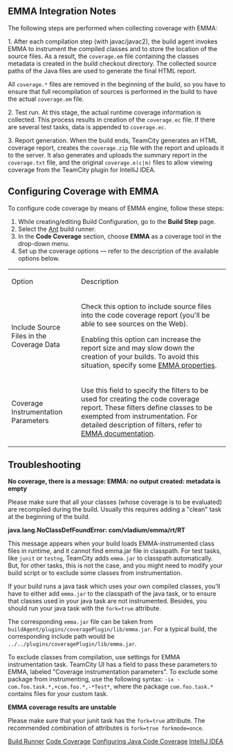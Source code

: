 [//]: # (title: EMMA)
[//]: # (auxiliary-id: EMMA)

## EMMA Integration Notes

The following steps are performed when collecting coverage with EMMA:
	
1\. After each compilation step (with javac/javac2), the build agent invokes EMMA to instrument the compiled classes and to store the location of the source files. As a result, the `coverage.em` file containing the classes metadata is created in the build checkout directory. The collected source paths of the Java files are used to generate the final HTML report.   

<note>

All `coverage.*` files are removed in the beginning of the build, so you have to ensure that full recompilation of sources is performed in the build to have the actual `coverage.em` file.
</note>

2\. Test run. At this stage, the actual runtime coverage information is collected. This process results in creation of the `coverage.ec` file. If there are several test tasks, data is appended to `coverage.ec`.

3\. Report generation. When the build ends, TeamCity generates an HTML coverage report, creates the `coverage.zip` file with the report and uploads it to the server. It also generates and uploads the summary report in the `coverage.txt` file, and the original `coverage.e(c|m)` files to allow viewing coverage from the TeamCity plugin for IntelliJ IDEA.


## Configuring Coverage with EMMA

To configure code coverage by means of EMMA engine, follow these steps:
	
1. While creating/editing Build Configuration, go to the __Build Step__ page.
2. Select the [Ant](ant.md) build runner.
3. In the __Code Coverage__ section, choose __EMMA__ as a coverage tool in the drop-down menu.
4. Set up the coverage options — refer to the description of the available options below.

<table><tr>

<td>

Option

</td>

<td>

Description

</td></tr><tr>

<td>

Include Source Files in the Coverage Data 

</td>

<td>

Check this option to include source files into the code coverage report (you'll be able to see sources on the Web).

<warning>

Enabling this option can increase the report size and may slow down the creation of your builds. To avoid this situation, specify some [EMMA properties](http://emma.sourceforge.net/reference_single/reference.html#prop-ref.tables).
</warning>

</td></tr><tr>

<td>

Coverage Instrumentation Parameters

</td>

<td>

Use this field to specify the filters to be used for creating the code coverage report. These filters define classes to be exempted from instrumentation. For detailed description of filters, refer to [EMMA documentation](http://emma.sourceforge.net/reference_single/reference.html#prop-ref.tables).

</td></tr></table>


## Troubleshooting

__No coverage, there is a message: EMMA: no output created: metadata is empty__

Please make sure that all your classes (whose coverage is to be evaluated) are recompiled during the build. Usually this requires adding a "clean" task at the beginning of the build.

__java.lang.NoClassDefFoundError: com/vladium/emma/rt/RT__

This message appears when your build loads EMMA\-instrumented class files in runtime, and it cannot find emma.jar file in classpath. For test tasks, like `junit` or `testng`, TeamCity adds `emma.jar` to classpath automatically. But, for other tasks, this is not the case, and you might need to modify your build script or to exclude some classes from instrumentation.

If your build runs a java task which uses your own compiled classes, you'll have to either add `emma.jar` to the classpath of the java task, or to ensure that classes used in your java task are not instrumented. Besides, you should run your java task with the `fork=true` attribute.

The corresponding `emma.jar` file can be taken from `buildAgent/plugins/coveragePlugin/lib/emma.jar`. For a typical build, the corresponding include path would be `../../plugins/coveragePlugin/lib/emma.jar`.

To exclude classes from compilation, use settings for EMMA instrumentation task. TeamCity UI has a field to pass these parameters to EMMA, labeled "Coverage instrumentation parameters". To exclude some package from instrumenting, use the following syntax: `-ix -com.foo.task.*,+com.foo.*,-*Test*`, where the package `com.foo.task.*` contains files for your custom task.

__EMMA coverage results are unstable__

Please make sure that your junit task has the `fork=true` attribute. The recommended combination of attributes is `fork=true forkmode=once`.

 <seealso>
        <category ref="concepts">
            <a href="build-runner.md">Build Runner</a>
            <a href="code-coverage.md">Code Coverage</a>
        </category>
        <category ref="admin-guide">
            <a href="configuring-java-code-coverage.md">Configuring Java Code Coverage</a>
            <a href="intellij-idea.md">IntelliJ IDEA</a>
        </category>
</seealso>